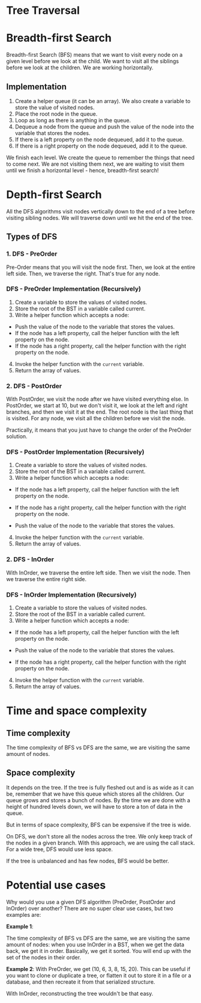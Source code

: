 # Tree Traversal

# Breadth-first Search

Breadth-first Search (BFS) means that we want to visit every node on a given level before we look at the child. We want to visit all the siblings before we look at the children. We are working horizontally.

## Implementation

1. Create a helper queue (it can be an array). We also create a variable to store the value of visited nodes.
2. Place the root node in the queue.
3. Loop as long as there is anything in the queue.
4. Dequeue a node from the queue and push the value of the node into the variable that stores the nodes.
5. If there is a left property on the node dequeued, add it to the queue.
6. If there is a right property on the node dequeued, add it to the queue.

We finish each level. We create the queue to remember the things that need to come next. We are not visiting them next, we are waiting to visit them until we finish a horizontal level - hence, breadth-first search!

# Depth-first Search

All the DFS algorithms visit nodes vertically down to the end of a tree before visiting sibling nodes. We will traverse down until we hit the end of the tree.

## Types of DFS

### 1. DFS - PreOrder

Pre-Order means that you will visit the node first. Then, we look at the entire left side. Then, we traverse the right. That's true for any node.

### DFS - PreOrder Implementation (Recursively)

1. Create a variable to store the values of visited nodes.
2. Store the root of the BST in a variable called current.
3. Write a helper function which accepts a node:

* Push the value of the node to the variable that stores the values.
* If the node has a left property, call the helper function with the left property on the node.
* If the node has a right property, call the helper function with the right property on the node.

4. Invoke the helper function with the `current` variable.
5. Return the array of values. 

### 2. DFS - PostOrder

With PostOrder, we visit the node after we have visited everything else. In PostOrder, we start at 10, but we don't visit it, we look at the left and right branches, and then we visit it at the end. The root node is the last thing that is visited. For any node, we visit all the children before we visit the node.

Practically, it means that you just have to change the order of the PreOrder solution.


### DFS - PostOrder Implementation (Recursively)

1. Create a variable to store the values of visited nodes.
2. Store the root of the BST in a variable called current.
3. Write a helper function which accepts a node:

* If the node has a left property, call the helper function with the left property on the node.

* If the node has a right property, call the helper function with the right property on the node.

* Push the value of the node to the variable that stores the values.

4. Invoke the helper function with the `current` variable.
5. Return the array of values. 

### 2. DFS - InOrder

With InOrder, we traverse the entire left side. Then we visit the node. Then we traverse the entire right side.

### DFS - InOrder Implementation (Recursively)

1. Create a variable to store the values of visited nodes.
2. Store the root of the BST in a variable called current.
3. Write a helper function which accepts a node:

* If the node has a left property, call the helper function with the left property on the node.

* Push the value of the node to the variable that stores the values.

* If the node has a right property, call the helper function with the right property on the node.


4. Invoke the helper function with the `current` variable.
5. Return the array of values.

# Time and space complexity

## Time complexity

The time complexity of BFS vs DFS are the same, we are visiting the same amount of nodes.

## Space complexity

It depends on the tree. If the tree is fully fleshed out and is as wide as it can be, remember that we have this queue which stores all the children. Our queue grows and stores a bunch of nodes. By the time we are done with a height of hundred levels down, we will have to store a ton of data in the queue. 

But in terms of space complexity, BFS can be expensive if the tree is wide.

On DFS, we don't store all the nodes across the tree. We only keep track of the nodes in a given branch. With this approach, we are using the call stack. For a wide tree, DFS would use less space.

If the tree is unbalanced and has few nodes, BFS would be better.

# Potential use cases

Why would you use a given DFS algorithm (PreOrder, PostOrder and InOrder) over another? There are no super clear use cases, but two examples are:

**Example 1**:

The time complexity of BFS vs DFS are the same, we are visiting the same amount of nodes: when you use InOrder in a BST, when we get the data back, we get it in order. Basically, we get it sorted. You will end up with the set of the nodes in their order.

**Example 2**: 
With PreOrder, we get (10, 6, 3, 8, 15, 20). This can be useful if you want to clone or duplicate a tree, or flatten it out to store it in a file or a database, and then recreate it from that serialized structure. 

With InOrder, reconstructing the tree wouldn't be that easy.